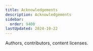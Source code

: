 ```yaml
---
title: Acknowledgements
description: Acknowledgements
sidebar:
  order: 9400
lastUpdated: 2024-10-22
---
```

Authors, contributors, content licenses.

